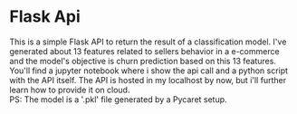 # Flask Api
This is a simple Flask API to return the result of a classification model. I've generated about 13 features related to sellers behavior in a e-commerce and the model's objective is churn prediction based on this 13 features. You'll find a jupyter notebook where i show the api call and a python script with the API itself. The API is hosted in my localhost by now, but i'll further learn how to provide it on cloud.<br>
PS: The model is a '.pkl' file generated by a Pycaret setup.
